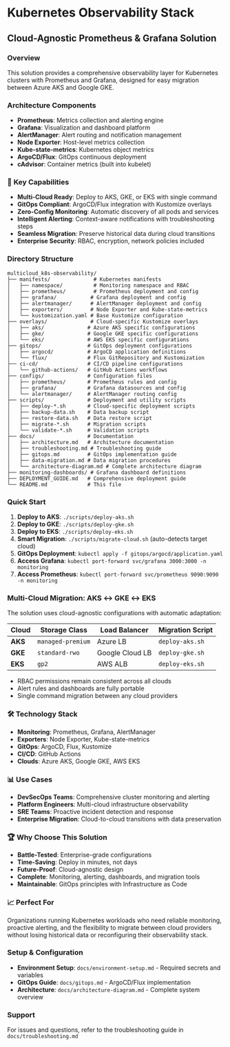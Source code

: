 # Kubernetes Observability Stack
## Cloud-Agnostic Prometheus & Grafana Solution

### Overview
This solution provides a comprehensive observability layer for Kubernetes clusters with Prometheus and Grafana, designed for easy migration between Azure AKS and Google GKE.

### Architecture Components
- **Prometheus**: Metrics collection and alerting engine
- **Grafana**: Visualization and dashboard platform
- **AlertManager**: Alert routing and notification management
- **Node Exporter**: Host-level metrics collection
- **Kube-state-metrics**: Kubernetes object metrics
- **ArgoCD/Flux**: GitOps continuous deployment
- **cAdvisor**: Container metrics (built into kubelet)

### 🚀 **Key Capabilities**
- **Multi-Cloud Ready**: Deploy to AKS, GKE, or EKS with single command
- **GitOps Compliant**: ArgoCD/Flux integration with Kustomize overlays
- **Zero-Config Monitoring**: Automatic discovery of all pods and services
- **Intelligent Alerting**: Context-aware notifications with troubleshooting steps
- **Seamless Migration**: Preserve historical data during cloud transitions
- **Enterprise Security**: RBAC, encryption, network policies included

### Directory Structure
```
multicloud_k8s-observability/
├── manifests/              # Kubernetes manifests
│   ├── namespace/          # Monitoring namespace and RBAC
│   ├── prometheus/         # Prometheus deployment and config
│   ├── grafana/           # Grafana deployment and config
│   ├── alertmanager/      # AlertManager deployment and config
│   ├── exporters/         # Node Exporter and Kube-state-metrics
│   └── kustomization.yaml # Base Kustomize configuration
├── overlays/              # Cloud-specific Kustomize overlays
│   ├── aks/              # Azure AKS specific configurations
│   ├── gke/              # Google GKE specific configurations
│   └── eks/              # AWS EKS specific configurations
├── gitops/               # GitOps deployment configurations
│   ├── argocd/           # ArgoCD application definitions
│   └── flux/             # Flux GitRepository and Kustomization
├── ci-cd/                # CI/CD pipeline configurations
│   └── github-actions/   # GitHub Actions workflows
├── configs/              # Configuration files
│   ├── prometheus/       # Prometheus rules and config
│   ├── grafana/          # Grafana datasources and config
│   └── alertmanager/     # AlertManager routing config
├── scripts/              # Deployment and utility scripts
│   ├── deploy-*.sh       # Cloud-specific deployment scripts
│   ├── backup-data.sh    # Data backup script
│   ├── restore-data.sh   # Data restore script
│   ├── migrate-*.sh      # Migration scripts
│   └── validate-*.sh     # Validation scripts
├── docs/                 # Documentation
│   ├── architecture.md   # Architecture documentation
│   ├── troubleshooting.md # Troubleshooting guide
│   ├── gitops.md         # GitOps implementation guide
│   ├── data-migration.md # Data migration procedures
│   └── architecture-diagram.md # Complete architecture diagram
├── monitoring-dashboards/ # Grafana dashboard definitions
├── DEPLOYMENT_GUIDE.md   # Comprehensive deployment guide
└── README.md             # This file
```

### Quick Start
1. **Deploy to AKS**: `./scripts/deploy-aks.sh`
2. **Deploy to GKE**: `./scripts/deploy-gke.sh`
3. **Deploy to EKS**: `./scripts/deploy-eks.sh`
4. **Smart Migration**: `./scripts/migrate-cloud.sh` (auto-detects target cloud)
5. **GitOps Deployment**: `kubectl apply -f gitops/argocd/application.yaml`
6. **Access Grafana**: `kubectl port-forward svc/grafana 3000:3000 -n monitoring`
7. **Access Prometheus**: `kubectl port-forward svc/prometheus 9090:9090 -n monitoring`

### Multi-Cloud Migration: AKS ↔ GKE ↔ EKS
The solution uses cloud-agnostic configurations with automatic adaptation:

| Cloud | Storage Class | Load Balancer | Migration Script |
|-------|---------------|---------------|------------------|
| **AKS** | `managed-premium` | Azure LB | `deploy-aks.sh` |
| **GKE** | `standard-rwo` | Google Cloud LB | `deploy-gke.sh` |
| **EKS** | `gp2` | AWS ALB | `deploy-eks.sh` |

- RBAC permissions remain consistent across all clouds
- Alert rules and dashboards are fully portable
- Single command migration between any cloud providers

### 🛠️ **Technology Stack**
- **Monitoring**: Prometheus, Grafana, AlertManager
- **Exporters**: Node Exporter, Kube-state-metrics
- **GitOps**: ArgoCD, Flux, Kustomize
- **CI/CD**: GitHub Actions
- **Clouds**: Azure AKS, Google GKE, AWS EKS

### 📊 **Use Cases**
- **DevSecOps Teams**: Comprehensive cluster monitoring and alerting
- **Platform Engineers**: Multi-cloud infrastructure observability
- **SRE Teams**: Proactive incident detection and response
- **Enterprise Migration**: Cloud-to-cloud transitions with data preservation

### 🏆 **Why Choose This Solution**
- **Battle-Tested**: Enterprise-grade configurations
- **Time-Saving**: Deploy in minutes, not days
- **Future-Proof**: Cloud-agnostic design
- **Complete**: Monitoring, alerting, dashboards, and migration tools
- **Maintainable**: GitOps principles with Infrastructure as Code

### 📈 **Perfect For**
Organizations running Kubernetes workloads who need reliable monitoring, proactive alerting, and the flexibility to migrate between cloud providers without losing historical data or reconfiguring their observability stack.

### Setup & Configuration
- **Environment Setup**: `docs/environment-setup.md` - Required secrets and variables
- **GitOps Guide**: `docs/gitops.md` - ArgoCD/Flux implementation
- **Architecture**: `docs/architecture-diagram.md` - Complete system overview

### Support
For issues and questions, refer to the troubleshooting guide in `docs/troubleshooting.md`